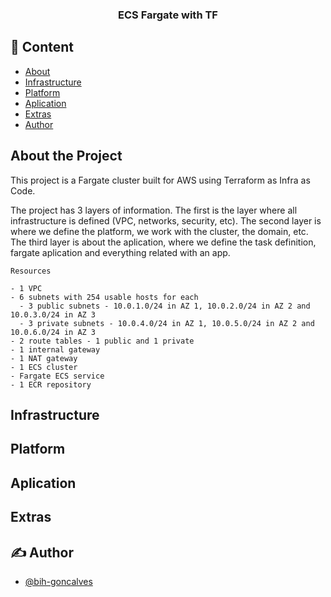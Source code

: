 <h3 align="center">ECS Fargate with TF</h3>

## 📝 Content

- [About](#about)
- [Infrastructure](#infrastructure)
- [Platform](#platform)
- [Aplication](#aplication)
- [Extras](#extras)
- [Author](#authors)


## About the Project <a name = "about"></a>

This project is a Fargate cluster built for AWS using Terraform as Infra as Code.

The project has 3 layers of information. The first is the layer where all infrastructure is defined (VPC, networks, security, etc). The second layer is where we define the platform, we work with the cluster, the domain, etc. The third layer is about the aplication, where we define the task definition, fargate aplication and everything related with an app.

```
Resources 

- 1 VPC
- 6 subnets with 254 usable hosts for each
  - 3 public subnets - 10.0.1.0/24 in AZ 1, 10.0.2.0/24 in AZ 2 and 10.0.3.0/24 in AZ 3
  - 3 private subnets - 10.0.4.0/24 in AZ 1, 10.0.5.0/24 in AZ 2 and 10.0.6.0/24 in AZ 3
- 2 route tables - 1 public and 1 private
- 1 internal gateway
- 1 NAT gateway
- 1 ECS cluster
- Fargate ECS service
- 1 ECR repository
```


## Infrastructure <a name = "infrastructure"></a>


## Platform <a name = "platform"></a>


## Aplication <a name = "aplication"></a>


## Extras <a name = "extras"></a>


## ✍️ Author <a name = "authors"></a>

- [@bih-goncalves](https://github.com/bih-goncalves)